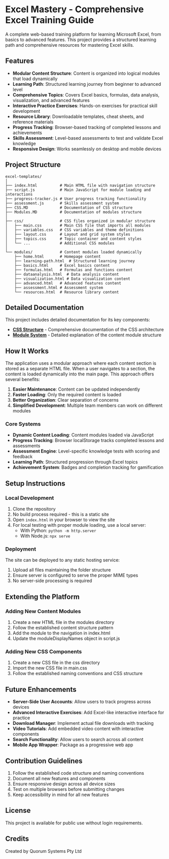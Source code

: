 # Excel Mastery - Comprehensive Excel Training Guide

A complete web-based training platform for learning Microsoft Excel, from basics to advanced features. This project provides a structured learning path and comprehensive resources for mastering Excel skills.

## Features

- **Modular Content Structure**: Content is organized into logical modules that load dynamically
- **Learning Path**: Structured learning journey from beginner to advanced level
- **Comprehensive Topics**: Covers Excel basics, formulas, data analysis, visualization, and advanced features
- **Interactive Practice Exercises**: Hands-on exercises for practical skill development
- **Resource Library**: Downloadable templates, cheat sheets, and reference materials
- **Progress Tracking**: Browser-based tracking of completed lessons and achievements
- **Skills Assessment**: Level-based assessments to test and validate Excel knowledge
- **Responsive Design**: Works seamlessly on desktop and mobile devices

## Project Structure

```
excel-templates/
│
├── index.html          # Main HTML file with navigation structure
├── script.js           # Main JavaScript for module loading and interactions
├── progress-tracker.js # User progress tracking functionality
├── assessment.js       # Skills assessment system
├── CSS.MD              # Documentation of CSS structure
├── Modules.MD          # Documentation of modules structure
│
├── css/                # CSS files organized in modular structure
│   ├── main.css        # Main CSS file that imports all modules
│   ├── variables.css   # CSS variables and theme definitions
│   ├── layout.css      # Layout and grid system styles
│   ├── topics.css      # Topic container and content styles
│   └── ...             # Additional CSS modules
│
└── modules/            # Content modules loaded dynamically
    ├── home.html       # Homepage content
    ├── learning-path.html  # Structured learning journey
    ├── basics.html     # Excel basics content
    ├── formulas.html   # Formulas and functions content
    ├── dataanalysis.html  # Data analysis content
    ├── visualization.html # Data visualization content
    ├── advanced.html   # Advanced features content
    ├── assessment.html # Assessment system
    └── resources.html  # Resource library content
```

## Detailed Documentation

This project includes detailed documentation for its key components:

- **[CSS Structure](CSS.MD)** - Comprehensive documentation of the CSS architecture
- **[Module System](Modules.MD)** - Detailed explanation of the content module structure

## How It Works

The application uses a modular approach where each content section is stored as a separate HTML file. When a user navigates to a section, the content is loaded dynamically into the main page. This approach offers several benefits:

1. **Easier Maintenance**: Content can be updated independently
2. **Faster Loading**: Only the required content is loaded
3. **Better Organization**: Clear separation of concerns
4. **Simplified Development**: Multiple team members can work on different modules

### Core Systems

- **Dynamic Content Loading**: Content modules loaded via JavaScript
- **Progress Tracking**: Browser localStorage tracks completed lessons and assessments
- **Assessment Engine**: Level-specific knowledge tests with scoring and feedback
- **Learning Path**: Structured progression through Excel topics
- **Achievement System**: Badges and completion tracking for gamification

## Setup Instructions

### Local Development

1. Clone the repository
2. No build process required - this is a static site
3. Open `index.html` in your browser to view the site
4. For local testing with proper module loading, use a local server:
   - With Python: `python -m http.server`
   - With Node.js: `npx serve`

### Deployment

The site can be deployed to any static hosting service:

1. Upload all files maintaining the folder structure
2. Ensure server is configured to serve the proper MIME types
3. No server-side processing is required

## Extending the Platform

### Adding New Content Modules

1. Create a new HTML file in the modules directory
2. Follow the established content structure pattern
3. Add the module to the navigation in index.html
4. Update the moduleDisplayNames object in script.js

### Adding New CSS Components

1. Create a new CSS file in the css directory
2. Import the new CSS file in main.css
3. Follow the established naming conventions and CSS structure

## Future Enhancements

- **Server-Side User Accounts**: Allow users to track progress across devices
- **Advanced Interactive Exercises**: Add Excel-like interactive interface for practice
- **Download Manager**: Implement actual file downloads with tracking
- **Video Tutorials**: Add embedded video content with interactive components
- **Search Functionality**: Allow users to search across all content
- **Mobile App Wrapper**: Package as a progressive web app

## Contribution Guidelines

1. Follow the established code structure and naming conventions
2. Document all new features and components
3. Ensure responsive design across all device sizes
4. Test on multiple browsers before submitting changes
5. Keep accessibility in mind for all new features

## License

This project is available for public use without login requirements.

## Credits

Created by Quorum Systems Pty Ltd